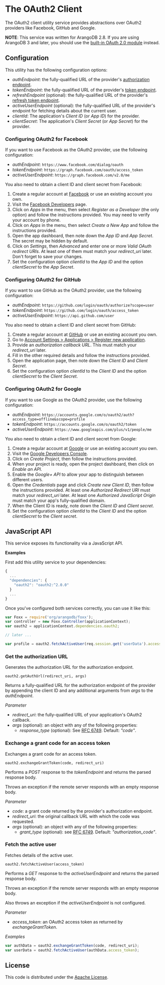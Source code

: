 # The OAuth2 Client

The OAuth2 client utility service provides abstractions over OAuth2 providers like Facebook, GitHub and Google.

**NOTE**: This service was written for ArangoDB 2.8. If you are using ArangoDB 3 and later, you should use the [built-in OAuth 2.0 module](https://www.arangodb.com/docs/stable/foxx-reference-modules-oauth2.html) instead.

## Configuration

This utility has the following configuration options:

* *authEndpoint*: the fully-qualified URL of the provider's [authorization endpoint](http://tools.ietf.org/html/rfc6749#section-3.1).
* *tokenEndpoint*: the fully-qualified URL of the provider's [token endpoint](http://tools.ietf.org/html/rfc6749#section-3.2).
* *refreshEndpoint* (optional): the fully-qualified URL of the provider's [refresh token endpoint](http://tools.ietf.org/html/rfc6749#section-6).
* *activeUserEndpoint* (optional): the fully-qualified URL of the provider's endpoint for fetching details about the current user.
* *clientId*: The application's *Client ID* (or *App ID*) for the provider.
* *clientSecret*: The application's *Client Secret* (or *App Secret*) for the provider.

### Configuring OAuth2 for Facebook

If you want to use Facebook as the OAuth2 provider, use the following configuration:

* *authEndpoint*: `https://www.facebook.com/dialog/oauth`
* *tokenEndpoint*: `https://graph.facebook.com/oauth/access_token`
* *activeUserEndpoint*: `https://graph.facebook.com/v2.0/me`

You also need to obtain a client ID and client secret from Facebook:

1. Create a regular account at [Facebook](https://www.facebook.com) or use an existing account you own.
2. Visit the [Facebook Developers](https://developers.facebook.com) page.
3. Click on *Apps* in the menu, then select *Register as a Developer* (the only option) and follow the instructions provided. You may need to verify your account by phone.
4. Click on *Apps* in the menu, then select *Create a New App* and follow the instructions provided.
5. Open the app dashboard, then note down the *App ID* and *App Secret*. The secret may be hidden by default.
6. Click on *Settings*, then *Advanced* and enter one or more *Valid OAuth redirect URIs*. At least one of them must match your *redirect_uri* later. Don't forget to save your changes.
7. Set the configuration option *clientId* to the *App ID* and the option *clientSecret* to the *App Secret*.

### Configuring OAuth2 for GitHub

If you want to use GitHub as the OAuth2 provider, use the following configuration:

* *authEndpoint*: `https://github.com/login/oauth/authorize?scope=user`
* *tokenEndpoint*: `https://github.com/login/oauth/access_token`
* *activeUserEndpoint*: `https://api.github.com/user`

You also need to obtain a client ID and client secret from GitHub:

1. Create a regular account at [GitHub](https://github.com) or use an existing account you own.
2. Go to [Account Settings > Applications > Register new application](https://github.com/settings/applications/new).
3. Provide an *authorization callback URL*. This must match your *redirect_uri* later.
4. Fill in the other required details and follow the instructions provided.
5. Open the application page, then note down the *Client ID* and *Client Secret*.
6. Set the configuration option *clientId* to the *Client ID* and the option *clientSecret* to the *Client Secret*.

### Configuring OAuth2 for Google

If you want to use Google as the OAuth2 provider, use the following configuration:

* *authEndpoint*: `https://accounts.google.com/o/oauth2/auth?access_type=offline&scope=profile`
* *tokenEndpoint*: `https://accounts.google.com/o/oauth2/token`
* *activeUserEndpoint*: `https://www.googleapis.com/plus/v1/people/me`

You also need to obtain a client ID and client secret from Google:

1. Create a regular account at [Google](https://www.google.com) or use an existing account you own.
2. Visit the [Google Developers Console](https://console.developers.google.com).
3. Click on *Create Project*, then follow the instructions provided.
4. When your project is ready, open the project dashboard, then click on *Enable an API*.
5. Enable the *Google+ API* to allow your app to distinguish between different users.
6. Open the *Credentials* page and click *Create new Client ID*, then follow the instructions provided. At least one *Authorized Redirect URI* must match your *redirect_uri* later. At least one *Authorized JavaScript Origin* must match your app's fully-qualified domain.
7. When the Client ID is ready, note down the *Client ID* and *Client secret*.
8. Set the configuration option *clientId* to the *Client ID* and the option *clientSecret* to the *Client secret*.

## JavaScript API

This service exposes its functionality via a JavaScript API.

**Examples**

First add this utility service to your dependencies:

```js
{
  ...
  "dependencies": {
    "oauth2": "oauth2:^2.0.0"
  }
  ...
}
```

Once you've configured both services correctly, you can use it like this:

```js
var Foxx = require('org/arangodb/foxx');
var controller = new Foxx.Controller(applicationContext);
var oauth2 = applicationContext.dependencies.oauth2;

// later ...

var profile = oauth2.fetchActiveUser(req.session.get('userData').access_token);
```

### Get the authorization URL

Generates the authorization URL for the authorization endpoint.

`oauth2.getAuthUrl(redirect_uri, args)`

Returns a fully-qualified URL for the authorization endpoint of the provider by appending the client ID and any additional arguments from *args* to the *authEndpoint*.

*Parameter*

* *redirect_uri*: the fully-qualified URL of your application's OAuth2 callback.
* *args* (optional): an object with any of the following properties:
  * *response_type* (optional): See [RFC 6749](http://tools.ietf.org/html/rfc6749). Default: *"code"*.

### Exchange a grant code for an access token

Exchanges a grant code for an access token.

`oauth2.exchangeGrantToken(code, redirect_uri)`

Performs a *POST* response to the *tokenEndpoint* and returns the parsed response body.

Throws an exception if the remote server responds with an empty response body.

*Parameter*

* *code*: a grant code returned by the provider's authorization endpoint.
* *redirect_uri*: the original callback URL with which the code was requested.
* *args* (optional): an object with any of the following properties:
  * *grant_type* (optional): see [RFC 6749](http://tools.ietf.org/html/rfc6749). Default: *"authorization_code"*.

### Fetch the active user

Fetches details of the active user.

`oauth2.fetchActiveUser(access_token)`

Performs a *GET* response to the *activeUserEndpoint* and returns the parsed response body.

Throws an exception if the remote server responds with an empty response body.

Also throws an exception if the *activeUserEndpoint* is not configured.

*Parameter*

* *access_token*: an OAuth2 access token as returned by *exchangeGrantToken*.

*Examples*

```js
var authData = oauth2.exchangeGrantToken(code, redirect_uri);
var userData = oauth2.fetchActiveUser(authData.access_token);
```

## License

This code is distributed under the [Apache License](http://www.apache.org/licenses/LICENSE-2.0).
